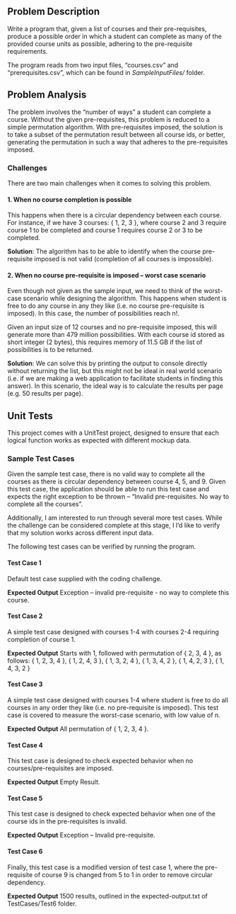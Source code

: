 ## Problem Description
Write a program that, given a list of courses and their pre-requisites, produce a possible order in which a student can complete as many of the provided course units as possible, adhering to the pre-requisite requirements.  

The program reads from two input files, “courses.csv” and “prerequisites.csv”, which can be found in *SampleInputFiles/* folder.

## Problem Analysis
The problem involves the “number of ways” a student can complete a course. Without the given pre-requisites, this problem is reduced to a simple permutation algorithm. With pre-requisites imposed, the solution is to take a subset of the permutation result between all course ids, or better, generating the permutation in such a way that adheres to the pre-requisites imposed.

### Challenges
There are two main challenges when it comes to solving this problem.

#### 1.	When no course completion is possible
This happens when there is a circular dependency between each course. For instance, if we have 3 courses: { 1, 2, 3 }, where course 2 and 3 require course 1 to be completed and course 1 requires course 2 or 3 to be completed.

**Solution**: The algorithm has to be able to identify when the course pre-requisite imposed is not valid (completion of all courses is impossible).

#### 2.	When no course pre-requisite is imposed – worst case scenario
Even though not given as the sample input, we need to think of the worst-case scenario while designing the algorithm. This happens when student is free to do any course in any they like (i.e. no course pre-requisite is imposed). In this case, the number of possibilities reach n!.

Given an input size of 12 courses and no pre-requisite imposed, this will generate more than 479 million possibilities. With each course id stored as short integer (2 bytes), this requires memory of 11.5 GB if the list of possibilities is to be returned.

**Solution**: We can solve this by printing the output to console directly without returning the list, but this might not be ideal in real world scenario (i.e. if we are making a web application to facilitate students in finding this answer). In this scenario, the ideal way is to calculate the results per page (e.g. 50 results per page).

## Unit Tests
This project comes with a UnitTest project, designed to ensure that each logical function works as expected with different mockup data.

### Sample Test Cases
Given the sample test case, there is no valid way to complete all the courses as there is circular dependency between course 4, 5, and 9. Given this test case, the application should be able to run this test case and expects the right exception to be thrown – “Invalid pre-requisites. No way to complete all the courses”.

Additionally, I am interested to run through several more test cases. While the challenge can be considered complete at this stage, I I’d like to verify that my solution works across different input data.

The following test cases can be verified by running the program.

#### Test Case 1
Default test case supplied with the coding challenge.

**Expected Output**
Exception – invalid pre-requisite - no way to complete this course.

#### Test Case 2
A simple test case designed with courses 1-4 with courses 2-4 requiring completion of course 1.

**Expected Output**
Starts with 1, followed with permutation of { 2, 3, 4 }, as follows:
{ 1, 2, 3, 4 }, { 1, 2, 4, 3 }, { 1, 3, 2, 4 }, { 1, 3, 4, 2 }, { 1, 4, 2, 3 }, { 1, 4, 3, 2 }

#### Test Case 3
A simple test case designed with courses 1-4 where student is free to do all courses in any order they like (i.e. no pre-requisite is imposed). This test case is covered to measure the worst-case scenario, with low value of n.

**Expected Output**
All permutation of { 1, 2, 3, 4 }.

#### Test Case 4
This test case is designed to check expected behavior when no courses/pre-requisites are imposed.

**Expected Output**
Empty Result.

#### Test Case 5
This test case is designed to check expected behavior when one of the course ids in the pre-requisites is invalid.

**Expected Output**
Exception – Invalid pre-requisite.

#### Test Case 6
Finally, this test case is a modified version of test case 1, where the pre-requisite of course 9 is changed from 5 to 1 in order to remove circular dependency.

**Expected Output**
1500 results, outlined in the expected-output.txt of TestCases/Test6 folder.
